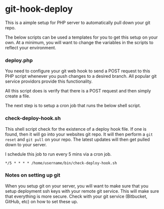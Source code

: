 # git-hook-deploy

This is a aimple setup for PHP server to automatically pull down your git repo.

The below scripts can be used a templates for you to get this setup on your own. At a minimum,
you will want to change the variables in the scripts to reflect your environment.


### deploy.php

You need to configure your git web hook to send a POST request to this PHP script whenever
you push changes to a desired branch. All popular git service providors provide this functionality.

All this script does is verify that there is a POST request and then simply create a file.

The next step is to setup a cron job that runs the below shell script.

### check-deploy-hook.sh

This shell script check for the existence of a deploy hook file. If one is found, then it will go into
your websites git repo. It will then perform a `git reset` and `git pull` on your repo. The latest updates
will then get pulled down to your server.

I schedule this job to run every 5 mins via a cron job.

```
*/5 * * * * /home/username/bin/check-deploy-hook.sh
```

### Notes on setting up git

When you setup git on your server, you will want to make sure that you setup deployment ssh keys with your remote git service. This will make sure that everything is more secure. Check with your git service (Bitbucket, GitHub, etc) on how to set these up. 

